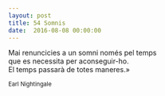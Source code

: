 ```yaml
---
layout: post
title: 54 Somnis
date:  2016-08-08 00:00:00
---
```


Mai renuncicies a un somni només pel temps<br />
que es necessita per aconseguir-ho.<br />
El temps passarà de totes maneres.»<br />

<small>Earl Nightingale</small>
